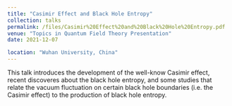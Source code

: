 ```yaml
---
title: "Casimir Effect and Black Hole Entropy"
collection: talks
permalink: /files/Casimir%20Effect%20and%20Black%20Hole%20Entropy.pdf
venue: "Topics in Quantum Field Theory Presentation"
date: 2021-12-07

location: "Wuhan University, China"
---
```


This talk introduces the development of the well-know Casimir effect, recent discoveres about the black hole entropy, and some studies that relate the vacuum fluctuation on certain black hole boundaries (i.e. the Casimir effect) to the production of black hole entropy.
